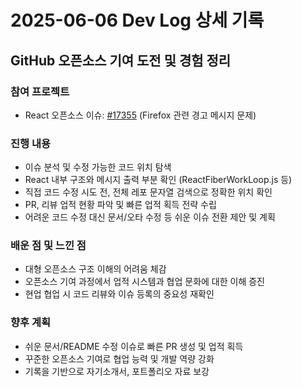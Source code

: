 # 2025-06-06 Dev Log 상세 기록

## GitHub 오픈소스 기여 도전 및 경험 정리

### 참여 프로젝트
- React 오픈소스 이슈: [#17355](https://github.com/facebook/react/issues/17355) (Firefox 관련 경고 메시지 문제)

### 진행 내용
- 이슈 분석 및 수정 가능한 코드 위치 탐색  
- React 내부 구조와 메시지 출력 부분 확인 (ReactFiberWorkLoop.js 등)  
- 직접 코드 수정 시도 전, 전체 레포 문자열 검색으로 정확한 위치 확인  
- PR, 리뷰 업적 현황 파악 및 빠른 업적 획득 전략 수립  
- 어려운 코드 수정 대신 문서/오타 수정 등 쉬운 이슈 전환 제안 및 계획

### 배운 점 및 느낀 점
- 대형 오픈소스 구조 이해의 어려움 체감  
- 오픈소스 기여 과정에서 업적 시스템과 협업 문화에 대한 이해 증진  
- 현업 협업 시 코드 리뷰와 이슈 등록의 중요성 재확인

### 향후 계획
- 쉬운 문서/README 수정 이슈로 빠른 PR 생성 및 업적 획득  
- 꾸준한 오픈소스 기여로 협업 능력 및 개발 역량 강화  
- 기록을 기반으로 자기소개서, 포트폴리오 자료 보강
